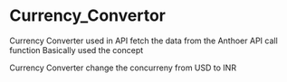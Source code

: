 # Currency_Convertor

Currency Converter used in API fetch the data from  the Anthoer API call function Basically used the concept 

Currency Converter change the concurreny from USD to INR 
